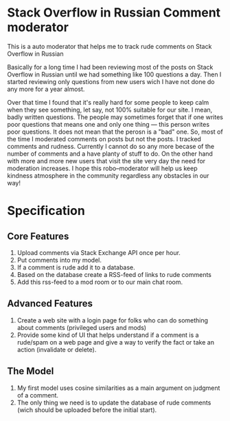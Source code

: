 # Stack Overflow in Russian Comment moderator

This is a auto moderator that helps me to track rude comments on Stack Overflow in Russian

Basically for a long time I had been reviewing most of the posts on Stack Overflow in Russian until we had something like 100 questions a day. Then I started reviewing only questions from new users wich I have not done do any more for a year almost. 

Over that time I found that it's really hard for some people to keep calm when they see something, let say, not 100% suitable for our site. I mean, badly written questions. The people may sometimes forget that if one writes poor questions that means one and only one thing — this person writes poor questions. It does not mean that the perosn is a "bad" one. So, most of the time I moderated comments on posts but not the posts. I tracked comments and rudness. Currently I cannot do so any more becase of the number of comments and a have planty of stuff to do. On the other hand with more and more new users that visit the site very day the need for moderation increases. I hope this robo–moderator will help us keep kindness atmosphere in the community regardless any obstacles in our way!


# Specification

## Core Features

1. Upload comments via Stack Exchange API once per hour.
2. Put comments into my model.
3. If a comment is rude add it to a database.
4. Based on the database create a RSS-feed of links to rude comments
5. Add this rss-feed to a mod room or to our main chat room.

## Advanced Features

1. Create a web site with a login page for folks who can do something about comments (privileged users and mods)
2. Provide some kind of UI that helps understand if a comment is a rude/spam on a web page and give a way to verify the fact or take an action (invalidate or delete).

## The Model

1. My first model uses cosine similarities as a main argument on judgment of a comment.
2. The only thing we need is to update the database of rude comments (wich should be uploaded before the initial start).
